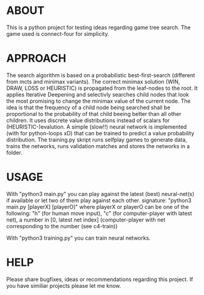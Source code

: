 # ABOUT
This is a python project for testing ideas regarding game tree search.
The game used is connect-four for simplicity.

# APPROACH
The search algorithm is based on a probabilistic best-first-search (different from mcts and minimax variants).
The correct minimax solution (WIN, DRAW, LOSS or HEURISTIC) is propagated from the leaf-nodes to the root.
It applies Iterative Deepening and selectivly searches child nodes that look the most promising to change the minimax value of the current node.
The idea is that the frequency of a child node being searched shall be proportional to the probability of that child beeing better than all other children.
It uses discrete value distributions instead of scalars for (HEURISTIC-)evalution.
A simple (slow!!) neural network is implemented (with for python-loops xD) that can be trained to predict a value probability distribution.
The training.py skript runs selfplay games to generate data, trains the networks, runs validation matches and stores the networks in a folder.

# USAGE
With "python3 main.py" you can play against the latest (best) neural-net(s) if available or let two of them play against each other.
signature: "python3 main.py [playerX] [playerO]"
where playerX or playerO can be one of the following:
    "h" (for human move input),
    "c" (for computer-player with latest net),
    a number in [0, latest net index] (computer-player with net corresponding to the number (see c4-train))

With "python3 training.py" you can train neural networks.

# HELP
Please share bugfixes, ideas or recommendations regarding this project.
If you have similiar projects please let me know.




